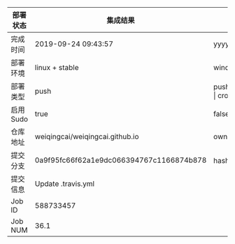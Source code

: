 部署状态 | 集成结果 | 参考值
---|---|---
完成时间 | 2019-09-24 09:43:57 | yyyy-mm-dd hh:mm:ss
部署环境 | linux + stable | window \| linux + stable
部署类型 | push | push \| pull_request \| api \| cron
启用Sudo | true | false \| true
仓库地址 | weiqingcai/weiqingcai.github.io | owner_name/repo_name
提交分支 | 0a9f95fc66f62a1e9dc066394767c1166874b878 | hash 16位
提交信息 | Update .travis.yml |
Job ID   | 588733457 |
Job NUM  | 36.1 |
